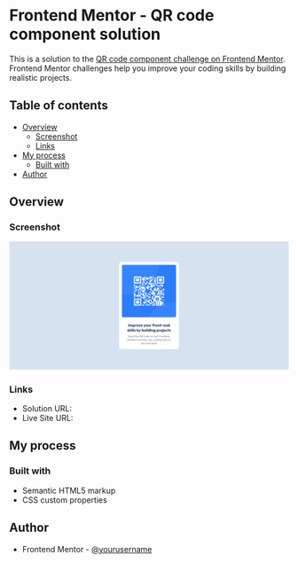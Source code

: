 # Frontend Mentor - QR code component solution

This is a solution to the [QR code component challenge on Frontend Mentor](https://www.frontendmentor.io/challenges/qr-code-component-iux_sIO_H). Frontend Mentor challenges help you improve your coding skills by building realistic projects. 

## Table of contents

- [Overview](#overview)
  - [Screenshot](#screenshot)
  - [Links](#links)
- [My process](#my-process)
  - [Built with](#built-with)
- [Author](#author)
## Overview

### Screenshot

![](images/Screenshot.png)

### Links

- Solution URL: [](https://github.com/Youssef1238/FrontEnd-Mentor-First-challenge-QR-Code-Component)
- Live Site URL: [](https://youssef1238.github.io/FrontEnd-Mentor-First-challenge-QR-Code-Component)

## My process

### Built with
- Semantic HTML5 markup
- CSS custom properties
## Author
- Frontend Mentor - [@yourusername](https://www.frontendmentor.io/profile/yourusername)


